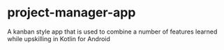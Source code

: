 # project-manager-app
A kanban style app that is used to combine a number of features learned while upskilling in Kotlin for Android
